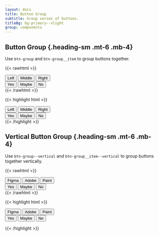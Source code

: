 ```yaml
---
layout: docs
title: Button Group
subtitle: Group series of buttons.
titleBg: bg-primary--xlight
group: components
---
```


## Button Group {.heading-sm .mt-6 .mb-4}

Use `btn-group` and `btn-group__item` to group buttons together.

{{< rawhtml >}}
<div class="d-flex flex-items-center gap-4">
	<div class="btn-group" role="group">
		<button class="btn-group__item btn label rounded-l">Left</button>
		<button class="btn-group__item btn label">Middle</button>
		<button class="btn-group__item btn label rounded-r">Right</button>
	</div>  
	<div class="btn-group" role="group">
		<button class="btn-group__item btn btn-outline-tertiary label rounded-l">Yes</button>
		<button class="btn-group__item btn btn-outline-danger label">Maybe</button>
		<button class="btn-group__item btn btn-outline-tertiary label rounded-r">No</button>
	</div>
</div>
{{< /rawhtml >}}

{{< highlight html >}}
<div class="btn-group" role="group">
	<button class="btn-group__item btn label rounded-l">Left</button>
	<button class="btn-group__item btn label">Middle</button>
	<button class="btn-group__item btn label rounded-r">Right</button>
</div>  

<div class="btn-group" role="group">
	<button class="btn-group__item btn btn-outline-tertiary label rounded-l">Yes</button>
	<button class="btn-group__item btn btn-outline-danger label">Maybe</button>
	<button class="btn-group__item btn btn-outline-tertiary label rounded-r">No</button>
</div>
{{< /highlight >}}


## Vertical Button Group {.heading-sm .mt-6 .mb-4}

Use `btn-group--vertical` and `btn-group__item--vertical` to group buttons together vertically.

{{< rawhtml >}}
<div class="d-flex flex-items-center gap-4">
	<div class="btn-group--vertical" role="group">
		<button class="btn-group__item--vertical btn label rounded-t">Figma</button>
		<button class="btn-group__item--vertical btn label">Adobe</button>
		<button class="btn-group__item--vertical btn label rounded-b">Paint</button>
	</div>  
	<div class="btn-group--vertical" role="group">
		<button class="btn-group__item--vertical btn btn-tertiary--inverted label rounded-t">Yes</button>
		<button class="btn-group__item--vertical btn btn-tertiary--inverted label">Maybe</button>
		<button class="btn-group__item--vertical btn btn-tertiary--inverted label rounded-b">No</button>
	</div>
</div>
{{< /rawhtml >}}

{{< highlight html >}}
<div class="btn-group--vertical" role="group">
	<button class="btn-group__item--vertical btn label rounded-t">Figma</button>
	<button class="btn-group__item--vertical btn label">Adobe</button>
	<button class="btn-group__item--vertical btn label rounded-b">Paint</button>
</div>  

<div class="btn-group--vertical" role="group">
	<button class="btn-group__item--vertical btn btn-tertiary--inverted label rounded-t">Yes</button>
	<button class="btn-group__item--vertical btn btn-tertiary--inverted label">Maybe</button>
	<button class="btn-group__item--vertical btn btn-tertiary--inverted label rounded-b">No</button>
</div>

{{< /highlight >}}